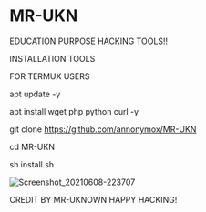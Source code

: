 # MR-UKN

EDUCATION PURPOSE
HACKING TOOLS!!

INSTALLATION TOOLS

FOR TERMUX USERS

apt update -y

apt install wget php python curl -y

git clone https://github.com/annonymox/MR-UKN

cd MR-UKN

sh install.sh

![Screenshot_20210608-223707](https://user-images.githubusercontent.com/85560204/121221970-4efdfe80-c8b0-11eb-9f68-b28db27d1ec8.jpg)

CREDIT BY MR-UKNOWN
HAPPY HACKING!
